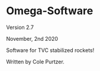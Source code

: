 # Omega-Software

Version 2.7

November, 2nd 2020 

Software for TVC stabilized rockets!

Written by Cole Purtzer.





